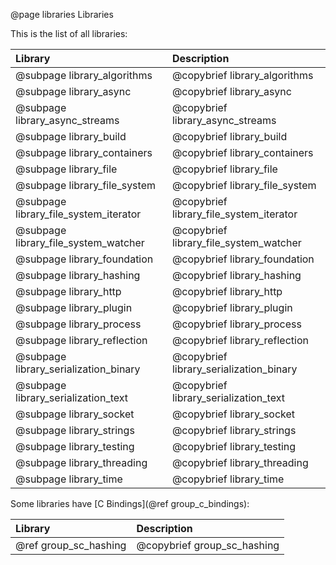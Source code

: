 @page libraries Libraries

This is the list of all libraries:

Library                                     | Description
:-------------------------------------------|:-----------------------------------------------
@subpage library_algorithms                 | @copybrief library_algorithms
@subpage library_async                      | @copybrief library_async
@subpage library_async_streams              | @copybrief library_async_streams
@subpage library_build                      | @copybrief library_build
@subpage library_containers                 | @copybrief library_containers
@subpage library_file                       | @copybrief library_file
@subpage library_file_system                | @copybrief library_file_system
@subpage library_file_system_iterator       | @copybrief library_file_system_iterator
@subpage library_file_system_watcher        | @copybrief library_file_system_watcher
@subpage library_foundation                 | @copybrief library_foundation
@subpage library_hashing                    | @copybrief library_hashing
@subpage library_http                       | @copybrief library_http
@subpage library_plugin                     | @copybrief library_plugin
@subpage library_process                    | @copybrief library_process
@subpage library_reflection                 | @copybrief library_reflection
@subpage library_serialization_binary       | @copybrief library_serialization_binary
@subpage library_serialization_text         | @copybrief library_serialization_text
@subpage library_socket                     | @copybrief library_socket
@subpage library_strings                    | @copybrief library_strings
@subpage library_testing                    | @copybrief library_testing
@subpage library_threading                  | @copybrief library_threading
@subpage library_time                       | @copybrief library_time


Some libraries have [C Bindings](@ref group_c_bindings):

Library                                     | Description
:-------------------------------------------|:-----------------------------------------------
@ref group_sc_hashing                       | @copybrief group_sc_hashing
